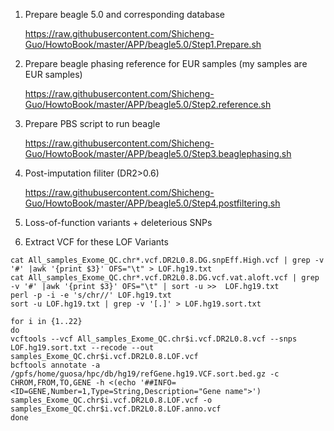 1. Prepare beagle 5.0 and corresponding database 

   https://raw.githubusercontent.com/Shicheng-Guo/HowtoBook/master/APP/beagle5.0/Step1.Prepare.sh

2. Prepare beagle phasing reference for EUR samples (my samples are EUR samples) 

   https://raw.githubusercontent.com/Shicheng-Guo/HowtoBook/master/APP/beagle5.0/Step2.reference.sh

3. Prepare PBS script to run beagle

   https://raw.githubusercontent.com/Shicheng-Guo/HowtoBook/master/APP/beagle5.0/Step3.beaglephasing.sh

4. Post-imputation filiter (DR2>0.6)

   https://raw.githubusercontent.com/Shicheng-Guo/HowtoBook/master/APP/beagle5.0/Step4.postfiltering.sh
   
5. Loss-of-function variants + deleterious SNPs


6. Extract VCF for these LOF Variants 
```
cat All_samples_Exome_QC.chr*.vcf.DR2L0.8.DG.snpEff.High.vcf | grep -v '#' |awk '{print $3}' OFS="\t" > LOF.hg19.txt
cat All_samples_Exome_QC.chr*.vcf.DR2L0.8.DG.vcf.vat.aloft.vcf | grep -v '#' |awk '{print $3}' OFS="\t" | sort -u >>  LOF.hg19.txt
perl -p -i -e 's/chr//' LOF.hg19.txt
sort -u LOF.hg19.txt | grep -v '[.]' > LOF.hg19.sort.txt

for i in {1..22}
do
vcftools --vcf All_samples_Exome_QC.chr$i.vcf.DR2L0.8.vcf --snps LOF.hg19.sort.txt --recode --out samples_Exome_QC.chr$i.vcf.DR2L0.8.LOF.vcf
bcftools annotate -a /gpfs/home/guosa/hpc/db/hg19/refGene.hg19.VCF.sort.bed.gz -c CHROM,FROM,TO,GENE -h <(echo '##INFO=<ID=GENE,Number=1,Type=String,Description="Gene name">') samples_Exome_QC.chr$i.vcf.DR2L0.8.LOF.vcf -o samples_Exome_QC.chr$i.vcf.DR2L0.8.LOF.anno.vcf
done
```

